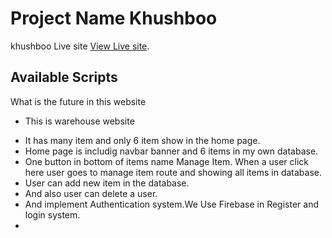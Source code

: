 # Project Name Khushboo

khushboo Live site [View Live site](https://khushboo-faacc.web.app/).

## Available Scripts

What is the future in this website

- This is warehouse website

* It has many item and only 6 item show in the home page.
* Home page is includig navbar banner and 6 items in my own database.
* One button in bottom of items name Manage Item. When a user click here user goes to manage item route and showing all items in database.
* User can add new item in the database.
* And also user can delete a user.
* And implement Authentication system.We Use Firebase in Register and login system.
*

